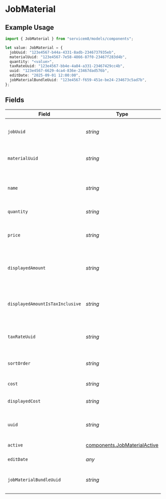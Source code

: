 # JobMaterial

## Example Usage

```typescript
import { JobMaterial } from "servicem8/models/components";

let value: JobMaterial = {
  jobUuid: "123e4567-b44a-4331-8adb-2346737935eb",
  materialUuid: "123e4567-7e58-4866-87f0-23467f283d4b",
  quantity: "<value>",
  taxRateUuid: "123e4567-bb4e-4a84-a331-23467429cc4b",
  uuid: "123e4567-6629-4ca4-836e-23467dad576b",
  editDate: "2025-09-01 12:00:00",
  jobMaterialBundleUuid: "123e4567-f659-451e-be24-234673c5ad7b",
};
```

## Fields

| Field                                                                                                                                                                                                                                    | Type                                                                                                                                                                                                                                     | Required                                                                                                                                                                                                                                 | Description                                                                                                                                                                                                                              | Example                                                                                                                                                                                                                                  |
| ---------------------------------------------------------------------------------------------------------------------------------------------------------------------------------------------------------------------------------------- | ---------------------------------------------------------------------------------------------------------------------------------------------------------------------------------------------------------------------------------------- | ---------------------------------------------------------------------------------------------------------------------------------------------------------------------------------------------------------------------------------------- | ---------------------------------------------------------------------------------------------------------------------------------------------------------------------------------------------------------------------------------------- | ---------------------------------------------------------------------------------------------------------------------------------------------------------------------------------------------------------------------------------------- |
| `jobUuid`                                                                                                                                                                                                                                | *string*                                                                                                                                                                                                                                 | :heavy_minus_sign:                                                                                                                                                                                                                       | The UUID of the job this material is associated with. This is a required field that establishes the relationship between the job material and its parent job.                                                                            | 123e4567-b44a-4331-8adb-2346737935eb                                                                                                                                                                                                     |
| `materialUuid`                                                                                                                                                                                                                           | *string*                                                                                                                                                                                                                                 | :heavy_minus_sign:                                                                                                                                                                                                                       | The UUID of the material catalog item this job material is based on. Links the job material to the corresponding material in the materials catalog.                                                                                      | 123e4567-7e58-4866-87f0-23467f283d4b                                                                                                                                                                                                     |
| `name`                                                                                                                                                                                                                                   | *string*                                                                                                                                                                                                                                 | :heavy_minus_sign:                                                                                                                                                                                                                       | The name of the material item used on the job. This is displayed on invoices and is used to identify the material to the customer. The name typically comes from the associated material object but can be customized per job.           |                                                                                                                                                                                                                                          |
| `quantity`                                                                                                                                                                                                                               | *string*                                                                                                                                                                                                                                 | :heavy_check_mark:                                                                                                                                                                                                                       | The quantity of this material used on the job. This field is mandatory and cannot be empty.                                                                                                                                              |                                                                                                                                                                                                                                          |
| `price`                                                                                                                                                                                                                                  | *string*                                                                                                                                                                                                                                 | :heavy_minus_sign:                                                                                                                                                                                                                       | The unit price of the material excluding tax. Used in calculations to determine the total price for this line item on the job. The system may automatically adjust this value to maintain consistency with tax-inclusive pricing.        |                                                                                                                                                                                                                                          |
| `displayedAmount`                                                                                                                                                                                                                        | *string*                                                                                                                                                                                                                                 | :heavy_minus_sign:                                                                                                                                                                                                                       | The unit price amount as displayed on invoices and quotes. This can be either tax-inclusive or tax-exclusive depending on the displayed_amount_is_tax_inclusive field value. Used for presentation to customers.                         |                                                                                                                                                                                                                                          |
| `displayedAmountIsTaxInclusive`                                                                                                                                                                                                          | *string*                                                                                                                                                                                                                                 | :heavy_minus_sign:                                                                                                                                                                                                                       | Boolean flag indicating whether the displayed_amount includes tax (true) or excludes tax (false). This controls how prices are presented to customers and determines which price value (inclusive or exclusive) is used in calculations. |                                                                                                                                                                                                                                          |
| `taxRateUuid`                                                                                                                                                                                                                            | *string*                                                                                                                                                                                                                                 | :heavy_minus_sign:                                                                                                                                                                                                                       | The UUID of the tax rate applied to this job material. Determines how tax is calculated for this specific line item.                                                                                                                     | 123e4567-bb4e-4a84-a331-23467429cc4b                                                                                                                                                                                                     |
| `sortOrder`                                                                                                                                                                                                                              | *string*                                                                                                                                                                                                                                 | :heavy_minus_sign:                                                                                                                                                                                                                       | Integer value controlling the display order of materials on a job. Lower values appear first in lists. Used to customize the presentation order of materials on quotes, invoices and job forms.                                          |                                                                                                                                                                                                                                          |
| `cost`                                                                                                                                                                                                                                   | *string*                                                                                                                                                                                                                                 | :heavy_minus_sign:                                                                                                                                                                                                                       | The cost of the material for this job. This is the ex-tax amount.                                                                                                                                                                        |                                                                                                                                                                                                                                          |
| `displayedCost`                                                                                                                                                                                                                          | *string*                                                                                                                                                                                                                                 | :heavy_minus_sign:                                                                                                                                                                                                                       | The cost of the material for this job, displayed as inc-tax or ex-tax depending on jobMaterial.displayed_amount_is_tax_inclusive.                                                                                                        |                                                                                                                                                                                                                                          |
| `uuid`                                                                                                                                                                                                                                   | *string*                                                                                                                                                                                                                                 | :heavy_minus_sign:                                                                                                                                                                                                                       | Unique identifier for this record                                                                                                                                                                                                        | 123e4567-6629-4ca4-836e-23467dad576b                                                                                                                                                                                                     |
| `active`                                                                                                                                                                                                                                 | [components.JobMaterialActive](../../models/components/jobmaterialactive.md)                                                                                                                                                             | :heavy_minus_sign:                                                                                                                                                                                                                       | Record active/deleted flag.  Valid values are [0,1]                                                                                                                                                                                      |                                                                                                                                                                                                                                          |
| `editDate`                                                                                                                                                                                                                               | *any*                                                                                                                                                                                                                                    | :heavy_minus_sign:                                                                                                                                                                                                                       | Timestamp at which record was last modified                                                                                                                                                                                              | 2025-09-01 12:00:00                                                                                                                                                                                                                      |
| `jobMaterialBundleUuid`                                                                                                                                                                                                                  | *string*                                                                                                                                                                                                                                 | :heavy_minus_sign:                                                                                                                                                                                                                       | UUID of a JobMaterialBundle which this JobMaterial belongs to. The default value is blank, which means that the JobMaterial is not part of a JobMaterialBundle.                                                                          | 123e4567-f659-451e-be24-234673c5ad7b                                                                                                                                                                                                     |